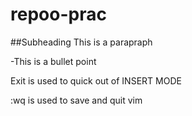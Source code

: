 # repoo-prac

##Subheading
This is a parapraph

-This is a bullet point

Exit is used to quick out of INSERT MODE 

:wq is used to save and quit vim

